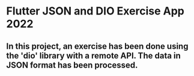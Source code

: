 # Flutter JSON and DIO Exercise App 2022

## In this project, an exercise has been done using the 'dio' library with a remote API. The data in JSON format has been processed.
